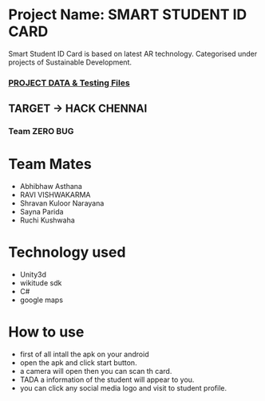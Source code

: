 # Project Name: SMART STUDENT ID CARD

Smart Student ID Card is based on latest AR technology. Categorised under projects of Sustainable Development.

### [PROJECT DATA & Testing Files](https://drive.google.com/drive/folders/1jOmK3HrsYQ6bf1EITO57KlwfENgZn5Ia?usp=sharing)

## TARGET -> HACK CHENNAI

### Team ZERO BUG

# Team Mates
- Abhibhaw Asthana
- RAVI VISHWAKARMA
- Shravan Kuloor Narayana
- Sayna Parida
- Ruchi Kushwaha

# Technology used
- Unity3d
- wikitude sdk
- C#
- google maps

# How to use
- first of all intall the apk on your android
- open the apk and click start button.
- a camera will open then you can scan th card.
- TADA a information of the student will appear to you.
- you can click any social media logo and visit to student profile.
